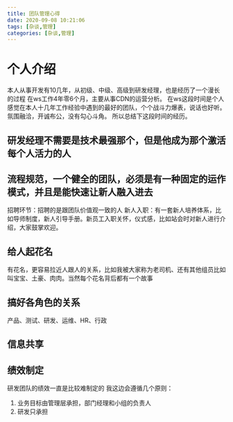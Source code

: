 ```yaml
---
title: 团队管理心得
date: 2020-09-08 10:21:06
tags: [杂谈,管理]
categories: [杂谈,管理]
---
```

# 个人介绍
本人从事开发有10几年，从初级、中级、高级到研发经理，也是经历了一个漫长的过程
在ws工作4年零6个月，主要从事CDN的运营分析。
在ws这段时间是个人感觉在本人十几年工作经验中遇到的最好的团队，个个战斗力爆表，说话也好听。氛围融洽，开诚布公，没有勾心斗角。
所以总结下这段时间的经历。

## 研发经理不需要是技术最强那个，但是他成为那个激活每个人活力的人

## 流程规范，一个健全的团队，必须是有一种固定的运作模式，并且是能快速让新人融入进去
招聘环节：招聘的是跟团队价值观一致的人
新人入职：有一套新人培养体系，比如导师制度，新人引导手册。新员工入职关怀，仪式感，比如站会时对新人进行介绍，大家鼓掌欢迎。

## 给人起花名
有花名，更容易拉近人跟人的关系，比如我被大家称为老司机、还有其他组员比如叫宝宝、土豪、肉肉。当然每个花名背后都有一个故事

## 搞好各角色的关系
产品、测试、研发、运维、HR、行政

## 信息共享

## 绩效制定
研发团队的绩效一直是比较难制定的
我这边会遵循几个原则：
1. 业务目标由管理层承担，部门经理和小组的负责人
2. 研发只承担

